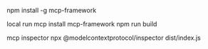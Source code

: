 npm install -g mcp-framework 


local run
mcp install mcp-framework
npm run build


mcp inspector
npx @modelcontextprotocol/inspector dist/index.js  